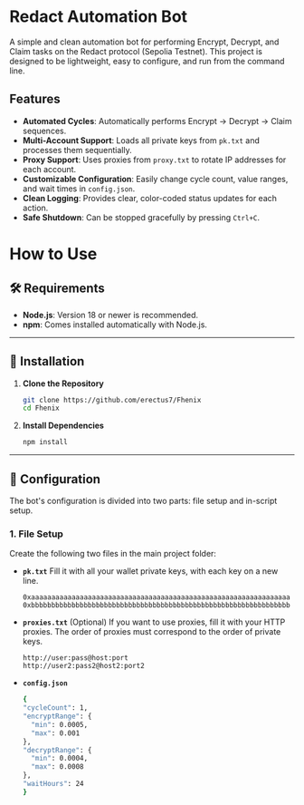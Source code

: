 # Redact Automation Bot

A simple and clean automation bot for performing Encrypt, Decrypt, and Claim tasks on the Redact protocol (Sepolia Testnet). This project is designed to be lightweight, easy to configure, and run from the command line.

## Features

-   **Automated Cycles**: Automatically performs Encrypt -> Decrypt -> Claim sequences.
-   **Multi-Account Support**: Loads all private keys from `pk.txt` and processes them sequentially.
-   **Proxy Support**: Uses proxies from `proxy.txt` to rotate IP addresses for each account.
-   **Customizable Configuration**: Easily change cycle count, value ranges, and wait times in `config.json`.
-   **Clean Logging**: Provides clear, color-coded status updates for each action.
-   **Safe Shutdown**: Can be stopped gracefully by pressing `Ctrl+C`.

# How to Use

## 🛠️ Requirements

* **Node.js**: Version 18 or newer is recommended.
* **npm**: Comes installed automatically with Node.js.

---

## 🚀 Installation

1.  **Clone the Repository**
    ```bash
    git clone https://github.com/erectus7/Fhenix
    cd Fhenix
    ```

2.  **Install Dependencies**
    ```bash
    npm install
    ```

---

## 📄 Configuration

The bot's configuration is divided into two parts: file setup and in-script setup.

### 1. File Setup

Create the following two files in the main project folder:

* **`pk.txt`**
    Fill it with all your wallet private keys, with each key on a new line.
    ```
    0xaaaaaaaaaaaaaaaaaaaaaaaaaaaaaaaaaaaaaaaaaaaaaaaaaaaaaaaaaaaaaaaa
    0xbbbbbbbbbbbbbbbbbbbbbbbbbbbbbbbbbbbbbbbbbbbbbbbbbbbbbbbbbbbbbbbb
    ```

* **`proxies.txt`** (Optional)
    If you want to use proxies, fill it with your HTTP proxies. The order of proxies must correspond to the order of private keys.
    ```
    http://user:pass@host:port
    http://user2:pass2@host2:port2
    ```
* **`config.json`**
  ```bash
  {
  "cycleCount": 1,
  "encryptRange": {
    "min": 0.0005,
    "max": 0.001
  },
  "decryptRange": {
    "min": 0.0004,
    "max": 0.0008
  },
  "waitHours": 24
  }

